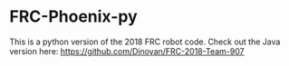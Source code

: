 # FRC-Phoenix-py

This is a python version of the 2018 FRC robot code. Check out the Java version here: https://github.com/Dinoyan/FRC-2018-Team-907
